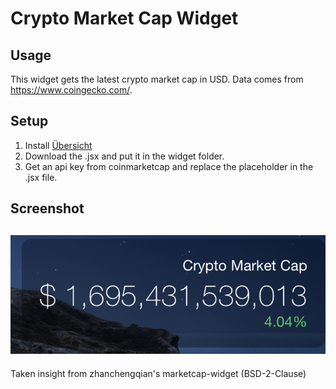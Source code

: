 # Crypto Market Cap Widget 

## Usage
This widget gets the latest crypto market cap in USD. Data comes from https://www.coingecko.com/.

## Setup
1. Install [Übersicht](http://tracesof.net/uebersicht/)
2. Download the .jsx and put it in the widget folder.
3. Get an api key from coinmarketcap and replace the placeholder in the .jsx file.

## Screenshot
![screenshot](https://github.com/manyan-chan/CryptoMarketCap/blob/main/screenshot.png)
---
Taken insight from zhanchengqian's marketcap-widget (BSD-2-Clause)
